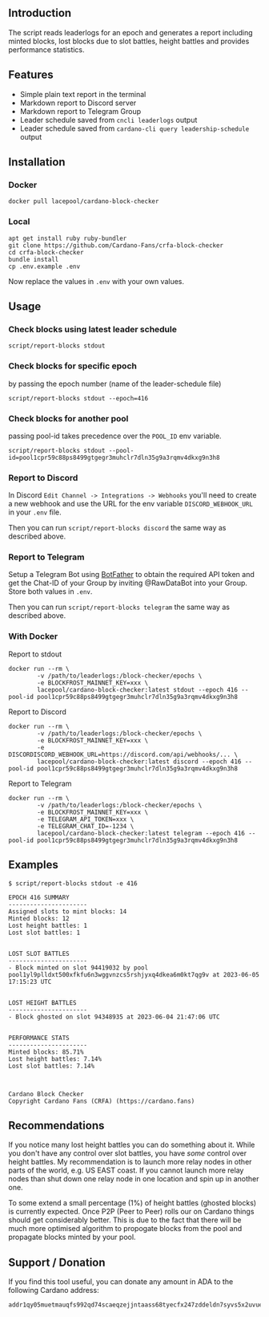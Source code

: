 ## Introduction

The script reads leaderlogs for an epoch and generates a report including minted blocks, lost blocks due to slot battles, height battles and provides performance statistics.

## Features

* Simple plain text report in the terminal
* Markdown report to Discord server
* Markdown report to Telegram Group
* Leader schedule saved from `cncli leaderlogs` output
* Leader schedule saved from `cardano-cli query leadership-schedule` output

## Installation

### Docker

```
docker pull lacepool/cardano-block-checker
```

### Local

```
apt get install ruby ruby-bundler
git clone https://github.com/Cardano-Fans/crfa-block-checker
cd crfa-block-checker
bundle install
cp .env.example .env
```

Now replace the values in `.env` with your own values.

## Usage

### Check blocks using latest leader schedule

```
script/report-blocks stdout
```

### Check blocks for specific epoch

by passing the epoch number (name of the leader-schedule file)

```
script/report-blocks stdout --epoch=416
```

### Check blocks for another pool

passing pool-id takes precedence over the `POOL_ID` env variable.

```
script/report-blocks stdout --pool-id=pool1cpr59c88ps8499gtgegr3muhclr7dln35g9a3rqmv4dkxg9n3h8
```

### Report to Discord

In Discord `Edit Channel -> Integrations -> Webhooks` you'll need to create a new webhook and use the URL for the env variable `DISCORD_WEBHOOK_URL` in your `.env` file.

Then you can run `script/report-blocks discord` the same way as described above.

### Report to Telegram

Setup a Telegram Bot using [BotFather](https://t.me/botfather) to obtain the required API token and get the Chat-ID of your Group by inviting @RawDataBot into your Group. Store both values in `.env`.

Then you can run `script/report-blocks telegram` the same way as described above.

### With Docker

Report to stdout

```
docker run --rm \
        -v /path/to/leaderlogs:/block-checker/epochs \
        -e BLOCKFROST_MAINNET_KEY=xxx \
        lacepool/cardano-block-checker:latest stdout --epoch 416 --pool-id pool1cpr59c88ps8499gtgegr3muhclr7dln35g9a3rqmv4dkxg9n3h8
```

Report to Discord

```
docker run --rm \
        -v /path/to/leaderlogs:/block-checker/epochs \
        -e BLOCKFROST_MAINNET_KEY=xxx \
        -e DISCORDISCORD_WEBHOOK_URL=https://discord.com/api/webhooks/... \
        lacepool/cardano-block-checker:latest discord --epoch 416 --pool-id pool1cpr59c88ps8499gtgegr3muhclr7dln35g9a3rqmv4dkxg9n3h8
```

Report to Telegram

```
docker run --rm \
        -v /path/to/leaderlogs:/block-checker/epochs \
        -e BLOCKFROST_MAINNET_KEY=xxx \
        -e TELEGRAM_API_TOKEN=xxx \
        -e TELEGRAM_CHAT_ID=-1234 \
        lacepool/cardano-block-checker:latest telegram --epoch 416 --pool-id pool1cpr59c88ps8499gtgegr3muhclr7dln35g9a3rqmv4dkxg9n3h8
```

## Examples

```
$ script/report-blocks stdout -e 416

EPOCH 416 SUMMARY
----------------------
Assigned slots to mint blocks: 14
Minted blocks: 12
Lost height battles: 1
Lost slot battles: 1


LOST SLOT BATTLES
----------------------
- Block minted on slot 94419032 by pool pool1yl9plldxt500xfkfu6n3wggvnzcs5rshjyxq4dkea6m0kt7qg9v at 2023-06-05 17:15:23 UTC


LOST HEIGHT BATTLES
----------------------
- Block ghosted on slot 94348935 at 2023-06-04 21:47:06 UTC


PERFORMANCE STATS
----------------------
Minted blocks: 85.71%
Lost height battles: 7.14%
Lost slot battles: 7.14%



Cardano Block Checker
Copyright Cardano Fans (CRFA) (https://cardano.fans)
```

## Recommendations
If you notice many lost height battles you can do something about it. While you don't have any control over slot battles, you have *some* control over height battles. My recommendation is to launch more relay nodes in other parts of the world, e.g. US EAST coast. If you cannot launch more relay nodes than shut down one relay node in one location and spin up in another one.

To some extend a small percentage (1%) of height battles (ghosted blocks) is currently expected. Once P2P (Peer to Peer) rolls our on Cardano things should get considerably better. This is due to the fact that there will be much more optimised algorithm to propogate blocks from the pool and propagate blocks minted by your pool.

## Support / Donation
If you find this tool useful, you can donate any amount in ADA to the following Cardano address:
```
addr1qy05muetmauqfs992qd74scaeqzejjntaass68tyecfx247zddeldn7syvs5x2uvuefk66azhr7lelrj423lxapuxkks90meng
```
